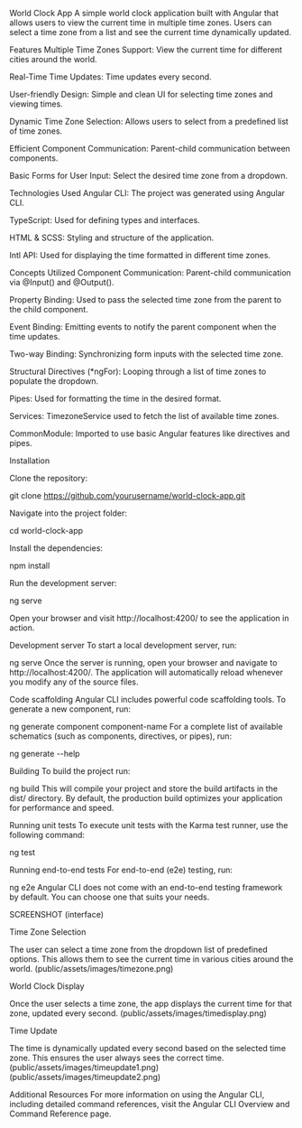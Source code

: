 World Clock App
A simple world clock application built with Angular that allows users to view the current time in multiple time zones. Users can select a time zone from a list and see the current time dynamically updated.

Features
Multiple Time Zones Support: View the current time for different cities around the world.

Real-Time Time Updates: Time updates every second.

User-friendly Design: Simple and clean UI for selecting time zones and viewing times.

Dynamic Time Zone Selection: Allows users to select from a predefined list of time zones.

Efficient Component Communication: Parent-child communication between components.

Basic Forms for User Input: Select the desired time zone from a dropdown.

Technologies Used
Angular CLI: The project was generated using Angular CLI.

TypeScript: Used for defining types and interfaces.

HTML & SCSS: Styling and structure of the application.

Intl API: Used for displaying the time formatted in different time zones.

Concepts Utilized
Component Communication: Parent-child communication via @Input() and @Output().

Property Binding: Used to pass the selected time zone from the parent to the child component.

Event Binding: Emitting events to notify the parent component when the time updates.

Two-way Binding: Synchronizing form inputs with the selected time zone.

Structural Directives (*ngFor): Looping through a list of time zones to populate the dropdown.

Pipes: Used for formatting the time in the desired format.

Services: TimezoneService used to fetch the list of available time zones.

CommonModule: Imported to use basic Angular features like directives and pipes.

Installation

Clone the repository:

git clone https://github.com/yourusername/world-clock-app.git

Navigate into the project folder:

cd world-clock-app

Install the dependencies:

npm install

Run the development server:

ng serve

Open your browser and visit http://localhost:4200/ to see the application in action.

Development server
To start a local development server, run:

ng serve
Once the server is running, open your browser and navigate to http://localhost:4200/. The application will automatically reload whenever you modify any of the source files.

Code scaffolding
Angular CLI includes powerful code scaffolding tools. To generate a new component, run:


ng generate component component-name
For a complete list of available schematics (such as components, directives, or pipes), run:

ng generate --help

Building
To build the project run:

ng build
This will compile your project and store the build artifacts in the dist/ directory. By default, the production build optimizes your application for performance and speed.

Running unit tests
To execute unit tests with the Karma test runner, use the following command:

ng test

Running end-to-end tests
For end-to-end (e2e) testing, run:

ng e2e
Angular CLI does not come with an end-to-end testing framework by default. You can choose one that suits your needs.

SCREENSHOT (interface)

Time Zone Selection

The user can select a time zone from the dropdown list of predefined options. This allows them to see the current time in various cities around the world.  (public/assets/images/timezone.png)

World Clock Display

Once the user selects a time zone, the app displays the current time for that zone, updated every second.
(public/assets/images/timedisplay.png)


Time Update

The time is dynamically updated every second based on the selected time zone. This ensures the user always sees the correct time.
(public/assets/images/timeupdate1.png) (public/assets/images/timeupdate2.png)


Additional Resources
For more information on using the Angular CLI, including detailed command references, visit the Angular CLI Overview and Command Reference page.

